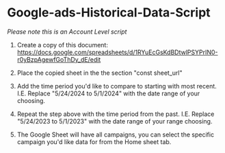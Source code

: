 # Google-ads-Historical-Data-Script
*Please note this is an Account Level script*

1. Create a copy of this document: https://docs.google.com/spreadsheets/d/1RYuEcGsKdBDtwlPSYPrIN0-r0yBzpAgewfGoThDy_dE/edit

2. Place the copied sheet in the the section "const sheet_url"

3. Add the time period you'd like to compare to starting with most recent. I.E. Replace "5/24/2024 to 5/1/2024" with the date range of your choosing.

4. Repeat the step above with the time period from the past. I.E. Replace "5/24/2023 to 5/1/2023" with the date range of your range choosing. 

5. The Google Sheet will have all campaigns, you can select the specific campaign you'd like data for from the Home sheet tab. 
